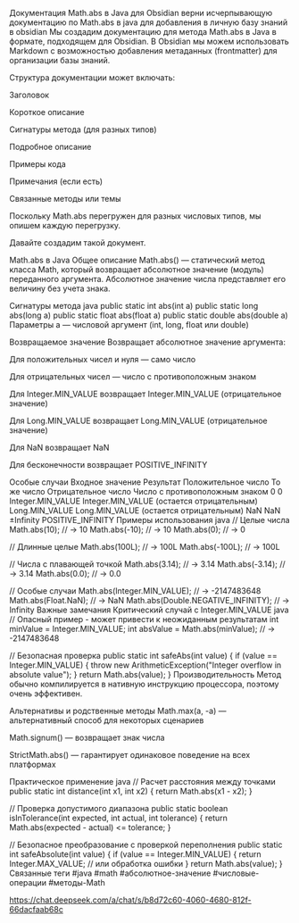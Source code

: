 Документация Math.abs в Java для Obsidian
верни исчерпывающую документацию по  Math.abs в java для добавления в личную базу знаний  в  obsidian 
Мы создадим документацию для метода Math.abs в Java в формате, подходящем для Obsidian.
В Obsidian мы можем использовать Markdown с возможностью добавления метаданных (frontmatter) для организации базы знаний.

Структура документации может включать:

Заголовок

Короткое описание

Сигнатуры метода (для разных типов)

Подробное описание

Примеры кода

Примечания (если есть)

Связанные методы или темы

Поскольку Math.abs перегружен для разных числовых типов, мы опишем каждую перегрузку.

Давайте создадим такой документ.

Math.abs в Java
Общее описание
Math.abs() — статический метод класса Math, который возвращает абсолютное значение (модуль) переданного аргумента. Абсолютное значение числа представляет его величину без учета знака.

Сигнатуры метода
java
public static int abs(int a)
public static long abs(long a)
public static float abs(float a)
public static double abs(double a)
Параметры
a — числовой аргумент (int, long, float или double)

Возвращаемое значение
Возвращает абсолютное значение аргумента:

Для положительных чисел и нуля — само число

Для отрицательных чисел — число с противоположным знаком

Для Integer.MIN_VALUE возвращает Integer.MIN_VALUE (отрицательное значение)

Для Long.MIN_VALUE возвращает Long.MIN_VALUE (отрицательное значение)

Для NaN возвращает NaN

Для бесконечности возвращает POSITIVE_INFINITY

Особые случаи
Входное значение	Результат
Положительное число	То же число
Отрицательное число	Число с противоположным знаком
0	0
Integer.MIN_VALUE	Integer.MIN_VALUE (остается отрицательным)
Long.MIN_VALUE	Long.MIN_VALUE (остается отрицательным)
NaN	NaN
±Infinity	POSITIVE_INFINITY
Примеры использования
java
// Целые числа
Math.abs(10);     // → 10
Math.abs(-10);    // → 10
Math.abs(0);      // → 0

// Длинные целые
Math.abs(100L);   // → 100L
Math.abs(-100L);  // → 100L

// Числа с плавающей точкой
Math.abs(3.14);   // → 3.14
Math.abs(-3.14);  // → 3.14
Math.abs(0.0);    // → 0.0

// Особые случаи
Math.abs(Integer.MIN_VALUE);  // → -2147483648
Math.abs(Float.NaN);          // → NaN
Math.abs(Double.NEGATIVE_INFINITY); // → Infinity
Важные замечания
Критический случай с Integer.MIN_VALUE
java
// Опасный пример - может привести к неожиданным результатам
int minValue = Integer.MIN_VALUE;
int absValue = Math.abs(minValue); // → -2147483648

// Безопасная проверка
public static int safeAbs(int value) {
    if (value == Integer.MIN_VALUE) {
        throw new ArithmeticException("Integer overflow in absolute value");
    }
    return Math.abs(value);
}
Производительность
Метод обычно компилируется в нативную инструкцию процессора, поэтому очень эффективен.

Альтернативы и родственные методы
Math.max(a, -a) — альтернативный способ для некоторых сценариев

Math.signum() — возвращает знак числа

StrictMath.abs() — гарантирует одинаковое поведение на всех платформах

Практическое применение
java
// Расчет расстояния между точками
public static int distance(int x1, int x2) {
    return Math.abs(x1 - x2);
}

// Проверка допустимого диапазона
public static boolean isInTolerance(int expected, int actual, int tolerance) {
    return Math.abs(expected - actual) <= tolerance;
}

// Безопасное преобразование с проверкой переполнения
public static int safeAbsolute(int value) {
    if (value == Integer.MIN_VALUE) {
        return Integer.MAX_VALUE; // или обработка ошибки
    }
    return Math.abs(value);
}
Связанные теги
#java #math #абсолютное-значение #числовые-операции #методы-Math


https://chat.deepseek.com/a/chat/s/b8d72c60-4060-4680-812f-66dacfaab68c